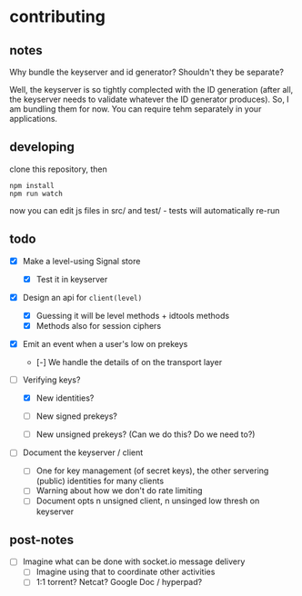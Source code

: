 # contributing 

## notes

Why bundle the keyserver and id generator?
Shouldn't they be separate?

Well, the keyserver is so tightly complected with the ID generation
(after all, the keyserver needs to validate whatever the ID generator produces).
So, I am bundling them for now. 
You can require tehm separately in your applications.

## developing

clone this repository, then

    npm install
    npm run watch

now you can edit js files in src/ and test/ - tests will automatically re-run

## todo

- [x] Make a level-using Signal store
  - [x] Test it in keyserver
- [x] Design an api for `client(level)`
  - [x] Guessing it will be level methods + idtools methods
  - [x] Methods also for session ciphers
- [x] Emit an event when a user's low on prekeys
  - [-] We handle the details of on the transport layer

- [ ] Verifying keys?
  - [x] New identities?
  - [ ] New signed prekeys?
  - [ ] New unsigned prekeys? (Can we do this? Do we need to?)
  
  
- [ ] Document the keyserver / client 
  - [ ] One for key management (of secret keys), the other servering (public) identities for many clients
  - [ ] Warning about how we don't do rate limiting
  - [ ] Document opts n unsigned client, n unsinged low thresh on keyserver

## post-notes

- [ ] Imagine what can be done with socket.io message delivery
  - [ ] Imagine using that to coordinate other activities
  - [ ] 1:1 torrent? Netcat? Google Doc / hyperpad?
